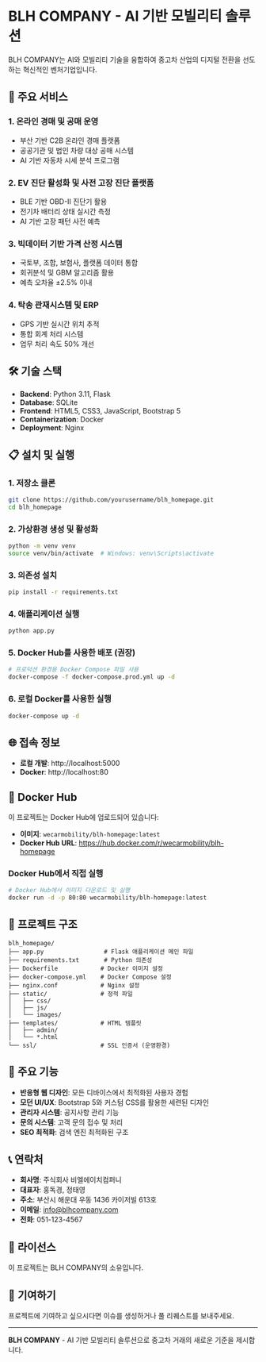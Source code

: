 # BLH COMPANY - AI 기반 모빌리티 솔루션

BLH COMPANY는 AI와 모빌리티 기술을 융합하여 중고차 산업의 디지털 전환을 선도하는 혁신적인 벤처기업입니다.

## 🚀 주요 서비스

### 1. 온라인 경매 및 공매 운영
- 부산 기반 C2B 온라인 경매 플랫폼
- 공공기관 및 법인 차량 대상 공매 시스템
- AI 기반 자동차 시세 분석 프로그램

### 2. EV 진단 활성화 및 사전 고장 진단 플랫폼
- BLE 기반 OBD-II 진단기 활용
- 전기차 배터리 상태 실시간 측정
- AI 기반 고장 패턴 사전 예측

### 3. 빅데이터 기반 가격 산정 시스템
- 국토부, 조합, 보험사, 플랫폼 데이터 통합
- 회귀분석 및 GBM 알고리즘 활용
- 예측 오차율 ±2.5% 이내

### 4. 탁송 관재시스템 및 ERP
- GPS 기반 실시간 위치 추적
- 통합 회계 처리 시스템
- 업무 처리 속도 50% 개선

## 🛠 기술 스택

- **Backend**: Python 3.11, Flask
- **Database**: SQLite
- **Frontend**: HTML5, CSS3, JavaScript, Bootstrap 5
- **Containerization**: Docker
- **Deployment**: Nginx

## 📋 설치 및 실행

### 1. 저장소 클론
```bash
git clone https://github.com/yourusername/blh_homepage.git
cd blh_homepage
```

### 2. 가상환경 생성 및 활성화
```bash
python -m venv venv
source venv/bin/activate  # Windows: venv\Scripts\activate
```

### 3. 의존성 설치
```bash
pip install -r requirements.txt
```

### 4. 애플리케이션 실행
```bash
python app.py
```

### 5. Docker Hub를 사용한 배포 (권장)
```bash
# 프로덕션 환경용 Docker Compose 파일 사용
docker-compose -f docker-compose.prod.yml up -d
```

### 6. 로컬 Docker를 사용한 실행
```bash
docker-compose up -d
```

## 🌐 접속 정보

- **로컬 개발**: http://localhost:5000
- **Docker**: http://localhost:80

## 🐳 Docker Hub

이 프로젝트는 Docker Hub에 업로드되어 있습니다:

- **이미지**: `wecarmobility/blh-homepage:latest`
- **Docker Hub URL**: https://hub.docker.com/r/wecarmobility/blh-homepage

### Docker Hub에서 직접 실행
```bash
# Docker Hub에서 이미지 다운로드 및 실행
docker run -d -p 80:80 wecarmobility/blh-homepage:latest
```

## 📁 프로젝트 구조

```
blh_homepage/
├── app.py                 # Flask 애플리케이션 메인 파일
├── requirements.txt       # Python 의존성
├── Dockerfile            # Docker 이미지 설정
├── docker-compose.yml    # Docker Compose 설정
├── nginx.conf            # Nginx 설정
├── static/               # 정적 파일
│   ├── css/
│   ├── js/
│   └── images/
├── templates/            # HTML 템플릿
│   ├── admin/
│   └── *.html
└── ssl/                  # SSL 인증서 (운영환경)
```

## 🎯 주요 기능

- **반응형 웹 디자인**: 모든 디바이스에서 최적화된 사용자 경험
- **모던 UI/UX**: Bootstrap 5와 커스텀 CSS를 활용한 세련된 디자인
- **관리자 시스템**: 공지사항 관리 기능
- **문의 시스템**: 고객 문의 접수 및 처리
- **SEO 최적화**: 검색 엔진 최적화된 구조

## 📞 연락처

- **회사명**: 주식회사 비엘에이치컴퍼니
- **대표자**: 홍독경, 정태영
- **주소**: 부산시 해운대 우동 1436 카이저빌 613호
- **이메일**: info@blhcompany.com
- **전화**: 051-123-4567

## 📄 라이선스

이 프로젝트는 BLH COMPANY의 소유입니다.

## 🤝 기여하기

프로젝트에 기여하고 싶으시다면 이슈를 생성하거나 풀 리퀘스트를 보내주세요.

---

**BLH COMPANY** - AI 기반 모빌리티 솔루션으로 중고차 거래의 새로운 기준을 제시합니다.